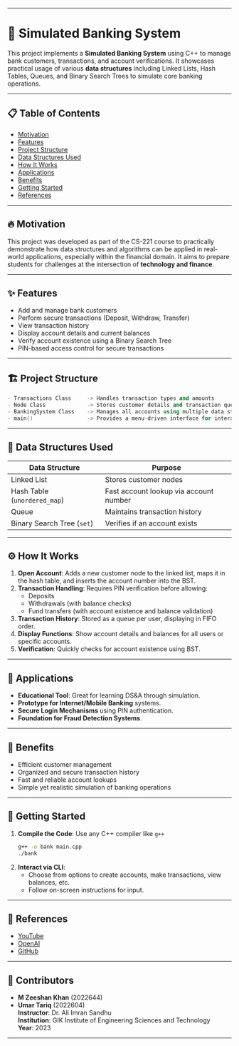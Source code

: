 
---

# 🏦 Simulated Banking System

This project implements a **Simulated Banking System** using C++ to manage bank customers, transactions, and account verifications. It showcases practical usage of various **data structures** including Linked Lists, Hash Tables, Queues, and Binary Search Trees to simulate core banking operations.

---

## 📋 Table of Contents

- [Motivation](#motivation)
- [Features](#features)
- [Project Structure](#project-structure)
- [Data Structures Used](#data-structures-used)
- [How It Works](#how-it-works)
- [Applications](#applications)
- [Benefits](#benefits)
- [Getting Started](#getting-started)
- [References](#references)

---

## 🔥 Motivation

This project was developed as part of the CS-221 course to practically demonstrate how data structures and algorithms can be applied in real-world applications, especially within the financial domain. It aims to prepare students for challenges at the intersection of **technology and finance**.

---

## ✨ Features

- Add and manage bank customers
- Perform secure transactions (Deposit, Withdraw, Transfer)
- View transaction history
- Display account details and current balances
- Verify account existence using a Binary Search Tree
- PIN-based access control for secure transactions

---

## 🏗 Project Structure

```cpp
- Transactions Class     -> Handles transaction types and amounts
- Node Class             -> Stores customer details and transaction queue
- BankingSystem Class    -> Manages all accounts using multiple data structures
- main()                 -> Provides a menu-driven interface for interaction
```

---

## 🧠 Data Structures Used

| Data Structure       | Purpose                                      |
|----------------------|----------------------------------------------|
| Linked List          | Stores customer nodes                        |
| Hash Table (`unordered_map`) | Fast account lookup via account number   |
| Queue                | Maintains transaction history                |
| Binary Search Tree (`set`)  | Verifies if an account exists             |

---

## ⚙️ How It Works

1. **Open Account**: Adds a new customer node to the linked list, maps it in the hash table, and inserts the account number into the BST.
2. **Transaction Handling**: Requires PIN verification before allowing:
   - Deposits
   - Withdrawals (with balance checks)
   - Fund transfers (with account existence and balance validation)
3. **Transaction History**: Stored as a queue per user, displaying in FIFO order.
4. **Display Functions**: Show account details and balances for all users or specific accounts.
5. **Verification**: Quickly checks for account existence using BST.

---

## 📱 Applications

- **Educational Tool**: Great for learning DS&A through simulation.
- **Prototype for Internet/Mobile Banking** systems.
- **Secure Login Mechanisms** using PIN authentication.
- **Foundation for Fraud Detection Systems**.

---

## 🎯 Benefits

- Efficient customer management
- Organized and secure transaction history
- Fast and reliable account lookups
- Simple yet realistic simulation of banking operations

---

## 🚀 Getting Started

1. **Compile the Code**: Use any C++ compiler like `g++`
   ```bash
   g++ -o bank main.cpp
   ./bank
   ```
2. **Interact via CLI**:
   - Choose from options to create accounts, make transactions, view balances, etc.
   - Follow on-screen instructions for input.

---

## 🔗 References

- [YouTube](https://www.youtube.com)
- [OpenAI](https://www.openai.com)
- [GitHub](https://www.github.com)

---

## 👥 Contributors

- **M Zeeshan Khan** (2022644)  
- **Umar Tariq** (2022604)  
**Instructor**: Dr. Ali Imran Sandhu  
**Institution**: GIK Institute of Engineering Sciences and Technology  
**Year**: 2023  

---

